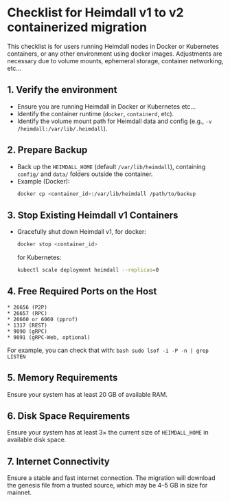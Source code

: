 # Checklist for Heimdall v1 to v2 containerized migration

This checklist is for users running Heimdall nodes in Docker or Kubernetes containers, or any other environment using docker images. 
Adjustments are necessary due to volume mounts, ephemeral storage, container networking, etc...

## 1. Verify the environment
   - Ensure you are running Heimdall in Docker or Kubernetes etc...
   - Identify the container runtime (`docker`, `containerd`, etc).
   - Identify the volume mount path for Heimdall data and config (e.g., `-v /heimdall:/var/lib/.heimdall`).
## 2. Prepare Backup
   - Back up the `HEIMDALL_HOME` (default `/var/lib/heimdall`), containing `config/` and `data/` folders outside the container. 
   - Example (Docker):
     ```bash
     docker cp <container_id>:/var/lib/heimdall /path/to/backup
     ```
## 3.  Stop Existing Heimdall v1 Containers
   - Gracefully shut down Heimdall v1, for docker:
     ```bash
     docker stop <container_id>
     ```
     for Kubernetes: 
     ```bash
     kubectl scale deployment heimdall --replicas=0
     ```
## 4. Free Required Ports on the Host
    * 26656 (P2P)
    * 26657 (RPC)
    * 26660 or 6060 (pprof)
    * 1317 (REST)
    * 9090 (gRPC)
    * 9091 (gRPC-Web, optional)
  For example, you can check that with:
      ```bash
      sudo lsof -i -P -n | grep LISTEN
      ```
## 5. Memory Requirements 
Ensure your system has at least 20 GB of available RAM.

## 6. Disk Space Requirements
Ensure your system has at least 3× the current size of `HEIMDALL_HOME` in available disk space.

## 7. Internet Connectivity
Ensure a stable and fast internet connection.
The migration will download the genesis file from a trusted source,
which may be 4–5 GB in size for mainnet.
